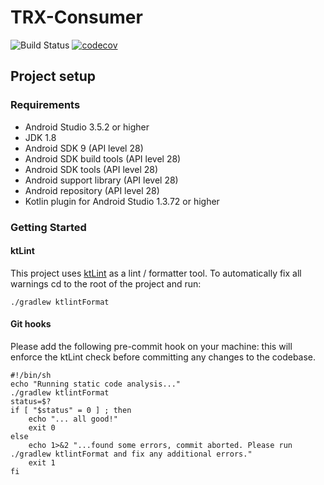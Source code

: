 # TRX-Consumer

![Build Status](https://app.bitrise.io/app/89386cb479d7620d/status.svg?token=5g8A6sSEioC4GrH4xRQJ_A&branch=develop) [![codecov](https://codecov.io/gh/hyfn/trx-consumer-android/branch/develop/graph/badge.svg?token=NT3DWPYS50)](https://codecov.io/gh/hyfn/trx-consumer-android)

## Project setup

### Requirements
- Android Studio 3.5.2 or higher
- JDK 1.8
- Android SDK 9 (API level 28)
- Android SDK build tools (API level 28)
- Android SDK tools (API level 28)
- Android support library (API level 28)
- Android repository (API level 28)
- Kotlin plugin for Android Studio 1.3.72 or higher

### Getting Started

#### ktLint
This project uses [ktLint](https://github.com/pinterest/ktlint) as a lint / formatter tool.
To automatically fix all warnings cd to the root of the project and run:

	./gradlew ktlintFormat
	
#### Git hooks
Please add the following pre-commit hook on your machine: this will enforce the ktLint check before committing any changes to the codebase.
~~~~
#!/bin/sh
echo "Running static code analysis..."
./gradlew ktlintFormat
status=$?
if [ "$status" = 0 ] ; then
    echo "... all good!"
    exit 0
else
    echo 1>&2 "...found some errors, commit aborted. Please run ./gradlew ktlintFormat and fix any additional errors."
    exit 1
fi
~~~~
